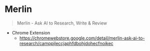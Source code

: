 # Merlin 

> Merlin - Ask AI to Research, Write & Review

- Chrome Extension
  - https://chromewebstore.google.com/detail/merlin-ask-ai-to-research/camppjleccjaphfdbohjdohecfnoikec